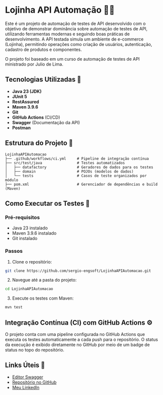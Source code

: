 # Lojinha API Automação 🛒✅

Este é um projeto de automação de testes de API desenvolvido com o objetivo de demonstrar dominância sobre automação de testes de API, utilizando ferramentas modernas e seguindo boas práticas de desenvolvimento. A API testada simula um ambiente de e-commerce (Lojinha), permitindo operações como criação de usuários, autenticação, cadastro de produtos e componentes.

O projeto foi baseado em um curso de automação de testes de API ministrado por Julio de Lima.

## Tecnologias Utilizadas 🚀

- **Java 23 (JDK)**  
- **JUnit 5**  
- **RestAssured**  
- **Maven 3.9.6**  
- **Git**  
- **GitHub Actions** (CI/CD)  
- **Swagger** (Documentação da API)
- **Postman**
## Estrutura do Projeto 📁

```
LojinhaAPIAutomacao
├── .github/workflows/ci.yml     # Pipeline de integração contínua
├── src/test/java                # Testes automatizados
│   ├── datafactory              # Geradores de dados para os testes
│   ├── domain                   # POJOs (modelos de dados)
│   └── tests                    # Casos de teste organizados por módulo
├── pom.xml                      # Gerenciador de dependências e build (Maven)
```

## Como Executar os Testes 🧪

### Pré-requisitos

- Java 23 instalado  
- Maven 3.9.6 instalado  
- Git instalado  

### Passos

1. Clone o repositório:
```bash
git clone https://github.com/sergio-engsoft/LojinhaAPIAutomacao.git
```

2. Navegue até a pasta do projeto:
```bash
cd LojinhaAPIAutomacao
```

3. Execute os testes com Maven:
```bash
mvn test
```

## Integração Contínua (CI) com GitHub Actions ⚙️

O projeto conta com uma pipeline configurada no GitHub Actions que executa os testes automaticamente a cada push para o repositório. O status da execução é exibido diretamente no GitHub por meio de um badge de status no topo do repositório.

## Links Úteis 🔗

- [Editor Swagger](https://editor.swagger.io/)
- [Repositório no GitHub](https://github.com/sergio-engsoft/LojinhaAPIAutomacao)
- [Meu LinkedIn](https://linkedin.com/in/sergio-dos-santos-soares)
